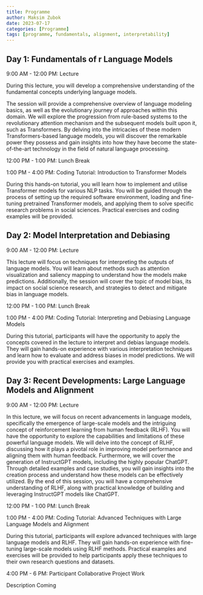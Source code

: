 ```yaml
---
title: Programme
author: Maksim Zubok
date: 2023-07-17
categories: [Programme]
tags: [programme, fundamentals, alignment, interpretability]
---
```



## **Day 1: Fundamentals of r Language Models**

9:00 AM - 12:00 PM: Lecture 

During this lecture, you will develop a comprehensive understanding of the
fundamental concepts underlying language models. 

The session will provide a comprehensive overview of language modeling basics, as well as the evolutionary journey of
approaches within this domain. We will explore the progression from rule-based systems to
the revolutionary attention mechanism and the subsequent models built upon it, such as
Transformers. By delving into the intricacies of these modern Transformers-based language
models, you  will discover the remarkable power they possess and gain insights into
how they have become the state-of-the-art technology in the field of natural language
processing.

12:00 PM - 1:00 PM: Lunch Break

1:00 PM - 4:00 PM: Coding Tutorial: Introduction to Transformer Models

During this hands-on tutorial, you will learn how to implement and utilise
Transformer models for various NLP tasks. You will be guided through the process of setting
up the required software environment, loading and fine-tuning pretrained Transformer
models, and applying them to solve specific research problems in social sciences. Practical
exercises and coding examples will be provided.

## **Day 2: Model Interpretation and Debiasing**

9:00 AM - 12:00 PM: Lecture 

This lecture will focus on techniques for interpreting the outputs of language models.
You will learn about methods such as attention visualization and saliency mapping to
understand how the models make predictions. Additionally, the session will cover the topic
of model bias, its impact on social science research, and strategies to detect and mitigate
bias in language models.

12:00 PM - 1:00 PM: Lunch Break

1:00 PM - 4:00 PM: Coding Tutorial: Interpreting and Debiasing Language Models

During this tutorial, participants will have the opportunity to apply the concepts covered in
the lecture to interpret and debias language models. They will gain hands-on experience
with various interpretation techniques and learn how to evaluate and address biases in
model predictions. We will provide you with practical exercises and examples.

## **Day 3: Recent Developments: Large Language Models and Alignment**

9:00 AM - 12:00 PM: Lecture 

In this lecture, we will focus on recent advancements in language models, specifically the
emergence of large-scale models and the intriguing concept of reinforcement learning from
human feedback (RLHF). You will have the opportunity to explore the capabilities
and limitations of these powerful language models. We will delve into the concept of RLHF,
discussing how it plays a pivotal role in improving model performance and aligning them
with human feedback. Furthermore, we will cover the generation of InstructGPT models,
including the highly popular ChatGPT. Through detailed examples and case studies,
you will gain insights into the creation process and understand how these models
can be effectively utilized. By the end of this session, you will have a comprehensive
understanding of RLHF, along with practical knowledge of building and leveraging
InstructGPT models like ChatGPT.

12:00 PM - 1:00 PM: Lunch Break

1:00 PM - 4:00 PM: Coding Tutorial: Advanced Techniques with Large Language Models and
Alignment 

During this tutorial, participants will explore advanced techniques with large language
models and RLHF. They will gain hands-on experience with fine-tuning large-scale models
using RLHF methods. Practical examples and exercises will be provided to help participants
apply these techniques to their own research questions and datasets.

4:00 PM - 6 PM: Participant Collaborative Project Work 

Description Coming 

